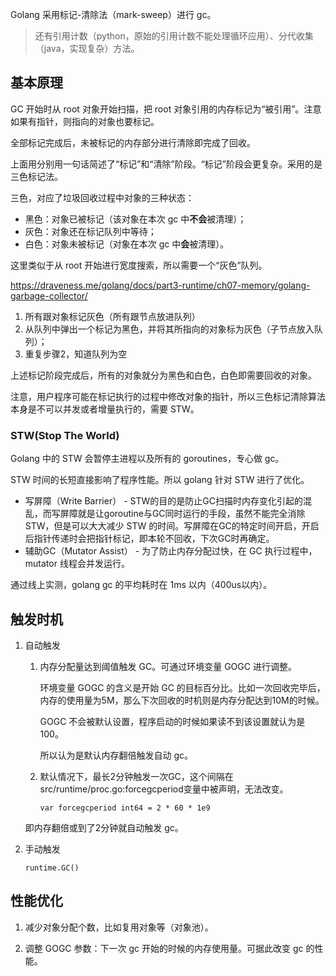 
Golang 采用标记-清除法（mark-sweep）进行 gc。

>还有引用计数（python，原始的引用计数不能处理循环应用）、分代收集（java，实现复杂）方法。

## 基本原理

GC 开始时从 root 对象开始扫描，把 root 对象引用的内存标记为“被引用”。注意如果有指针，则指向的对象也要标记。

全部标记完成后，未被标记的内存部分进行清除即完成了回收。

上面用分别用一句话简述了“标记”和“清除”阶段。“标记”阶段会更复杂。采用的是三色标记法。

三色，对应了垃圾回收过程中对象的三种状态：

- 黑色：对象已被标记（该对象在本次 gc 中**不会**被清理）；
- 灰色：对象还在标记队列中等待；
- 白色：对象未被标记（对象在本次 gc 中**会**被清理）。

这里类似于从 root 开始进行宽度搜索，所以需要一个“灰色”队列。

https://draveness.me/golang/docs/part3-runtime/ch07-memory/golang-garbage-collector/

1. 所有跟对象标记灰色（所有跟节点放进队列）
2. 从队列中弹出一个标记为黑色，并将其所指向的对象标为灰色（子节点放入队列）；
3. 重复步骤2，知道队列为空

上述标记阶段完成后，所有的对象就分为黑色和白色，白色即需要回收的对象。

注意，用户程序可能在标记执行的过程中修改对象的指针，所以三色标记清除算法本身是不可以并发或者增量执行的，需要 STW。


### STW(Stop The World)

Golang 中的 STW 会暂停主进程以及所有的 goroutines，专心做 gc。

STW 时间的长短直接影响了程序性能。所以 golang 针对 STW 进行了优化。

- 写屏障（Write Barrier） - STW的目的是防止GC扫描时内存变化引起的混乱，而写屏障就是让goroutine与GC同时运行的手段，虽然不能完全消除STW，但是可以大大减少 STW 的时间。写屏障在GC的特定时间开启，开启后指针传递时会把指针标记，即本轮不回收，下次GC时再确定。
- 辅助GC（Mutator Assist） - 为了防止内存分配过快，在 GC 执行过程中，mutator 线程会并发运行。

通过线上实测，golang gc 的平均耗时在 1ms 以内（400us以内）。




## 触发时机

1. 自动触发

    1. 内存分配量达到阈值触发 GC。可通过环境变量 GOGC 进行调整。
        
        环境变量 GOGC 的含义是开始 GC 的目标百分比。比如一次回收完毕后，内存的使用量为5M，那么下次回收的时机则是内存分配达到10M的时候。
        
        GOGC 不会被默认设置，程序启动的时候如果读不到该设置就认为是 100。

        所以认为是默认内存翻倍触发自动 gc。
    2. 默认情况下，最长2分钟触发一次GC，这个间隔在src/runtime/proc.go:forcegcperiod变量中被声明，无法改变。
        ```
        var forcegcperiod int64 = 2 * 60 * 1e9
        ```

    即内存翻倍或到了2分钟就自动触发 gc。

2. 手动触发

    `runtime.GC()`

## 性能优化

1. 减少对象分配个数，比如复用对象等（对象池）。

2. 调整 GOGC 参数：下一次 gc 开始的时候的内存使用量。可据此改变 gc 的性能。
